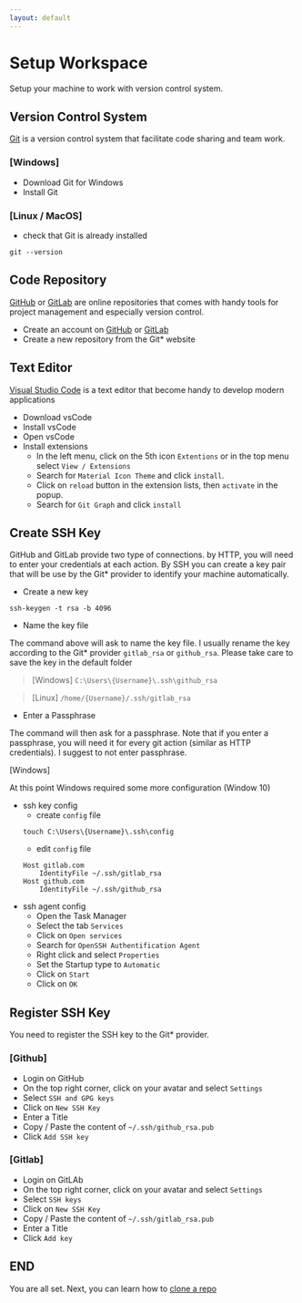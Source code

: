 ```yaml
---
layout: default
---
```


# Setup Workspace
Setup your machine to work with version control system.

## Version Control System
[Git](https://git-scm.com/downloads) is a version control system that facilitate code sharing and team work.

### [Windows]
* Download Git for Windows
* Install Git

### [Linux / MacOS]
* check that Git is already installed
```
git --version
```

## Code Repository
[GitHub](https://github.com/) or [GitLab](https://gitlab.com/) are online repositories that comes with handy tools for project management and especially version control.
* Create an account on [GitHub](https://github.com/) or [GitLab](https://gitlab.com/)
* Create a new repository from the Git* website

## Text Editor
[Visual Studio Code](https://code.visualstudio.com/) is a text editor that become handy to develop modern applications
* Download vsCode
* Install vsCode
* Open vsCode
* Install extensions
    * In the left menu, click on the 5th icon `Extentions` or in the top menu select `View / Extensions`
    * Search for `Material Icon Theme` and click `install`.
    * Click on `reload` button in the extension lists, then `activate` in the popup.
    * Search for `Git Graph` and click `install`

## Create SSH Key
GitHub and GitLab provide two type of connections. by HTTP, you will need to enter your credentials at each action. By SSH you can create a key pair that will be use by the Git* provider to identify your machine automatically.

* Create a new key
```
ssh-keygen -t rsa -b 4096
```
* Name the key file

The command above will ask to name the key file. I usually rename the key according to the Git* provider `gitlab_rsa` or `github_rsa`. Please take care to save the key in the default folder

> [Windows] `C:\Users\{Username}\.ssh\github_rsa`

> [Linux] `/home/{Username}/.ssh/gitlab_rsa`

* Enter a Passphrase

The command will then ask for a passphrase. Note that if you enter a passphrase, you will need it for every git action (similar as HTTP credentials). I suggest to not enter passphrase.

[Windows]

At this point Windows required some more configuration (Window 10)

* ssh key config
    * create `config` file
    ```
    touch C:\Users\{Username}\.ssh\config
    ```
    * edit `config` file
    ```
    Host gitlab.com
	    IdentityFile ~/.ssh/gitlab_rsa
    Host github.com
	    IdentityFile ~/.ssh/github_rsa
    ```
* ssh agent config
    * Open the Task Manager
    * Select the tab `Services`
    * Click on `Open services`
    * Search for `OpenSSH Authentification Agent`
    * Right click and select `Properties`
    * Set the Startup type to `Automatic`
    * Click on `Start`
    * Click on `OK`

## Register SSH Key
You need to register the SSH key to the Git* provider. 

### [Github]
* Login on GitHub
* On the top right corner, click on your avatar and select `Settings`
* Select `SSH and GPG keys`
* Click on `New SSH Key`
* Enter a Title
* Copy / Paste the content of `~/.ssh/github_rsa.pub`
* Click `Add SSH key`

### [Gitlab]
* Login on GitLAb
* On the top right corner, click on your avatar and select `Settings`
* Select `SSH keys`
* Click on `New SSH Key`
* Copy / Paste the content of `~/.ssh/gitlab_rsa.pub`
* Enter a Title
* Click `Add key`

## END
You are all set. Next, you can learn how to [clone a repo](tutorual/git.md)
